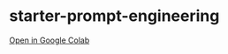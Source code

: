 # starter-prompt-engineering

[Open in Google Colab](https://colab.research.google.com/drive/1jyM1pfenSoQdC-z3vbrVc8auoJRpyFw8)
